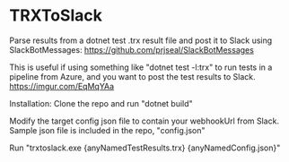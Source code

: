# TRXToSlack
Parse results from a dotnet test .trx result file and post it to Slack using SlackBotMessages: https://github.com/prjseal/SlackBotMessages

This is useful if using something like "dotnet test -l:trx" to run tests in a pipeline from Azure, and you want to post the test results to Slack.
https://imgur.com/EqMqYAa

Installation: 
Clone the repo and run "dotnet build"

Modify the target config json file to contain your webhookUrl from Slack. Sample json file is included in the repo, "config.json"

Run "trxtoslack.exe {anyNamedTestResults.trx} {anyNamedConfig.json}"
